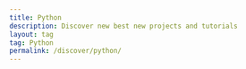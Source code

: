 ```yaml
---
title: Python
description: Discover new best new projects and tutorials
layout: tag
tag: Python
permalink: /discover/python/
---
```


